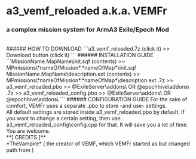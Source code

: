 # a3_vemf_reloaded a.k.a. VEMFr
### a complex mission system for ArmA3 Exile/Epoch Mod
<br />
###### HOW TO DOWNLOAD
```a3_vemf_reloaded.7z (click it) >> Download button (click it)
```
###### INSTALLATION GUIDE
```MissionName.MapName\init.sqf (contents) >> MPmissions\*nameOfMission*.*nameOfMap*\init.sqf
MissionName.MapName\description.ext (contents) >> MPmissions\*nameOfMission*.*nameOfMap*\description.ext
.7z >> a3_vemf_reloaded.pbo >> @ExileServer\addons\ OR @epochhive\addons\
.7z >> a3_vemf_reloaded_config.pbo >> @ExileServer\addons\ OR @epochhive\addons\
```
###### CONFIGURATION GUIDE
For the sake of comfort, VEMFr uses a separate .pbo to store -and use- settings. <br />
All default settings are stored inside a3_vemf_reloaded.pbo by default. If you want to change a certain setting, then use a3_vemf_reloaded_config\config.cpp for that. It will save you a lot of time. You are welcome.
<br />
**[ CREDITS ]** <br />
*TheVampire* ( the creator of VEMF, which VEMFr started as but changed path from )
